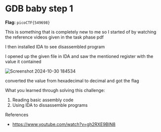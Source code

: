 # GDB baby step 1

**Flag:** `picoCTF{549698}`

This is something that is completely new to me so I started of by watching the reference videos given in the task phase pdf

I then installed IDA to see disassembled program

I opened up the given file in IDA and saw the mentioned register with the value it contained

![Screenshot 2024-10-30 184534](https://github.com/user-attachments/assets/194af1b5-1ec1-40ea-91a0-f45be1d53670)

converted the value from hexadecimal to decimal and got the flag

What you learned through solving this challenge:

1. Reading basic assembly code
2. Using IDA to dissassemble programs

References

- https://www.youtube.com/watch?v=gh2RXE9BIN8

